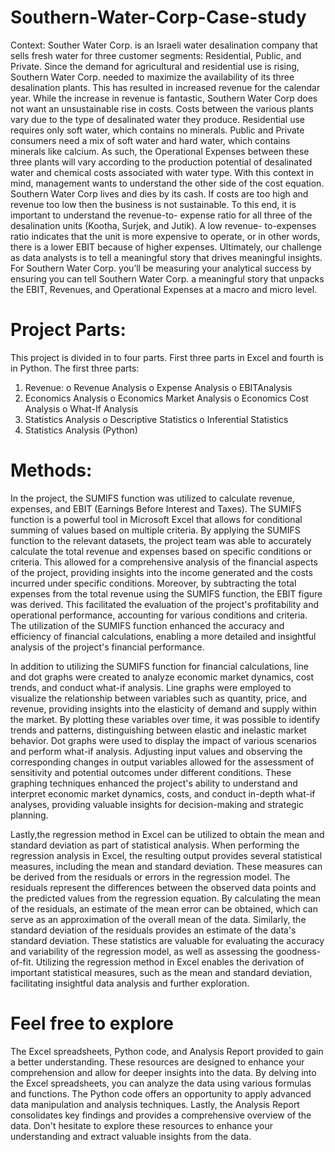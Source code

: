 # Southern-Water-Corp-Case-study

Context:
Souther Water Corp. is an Israeli water desalination company that sells fresh water for three customer segments: Residential, Public, and Private. Since the demand for agricultural and residential use is rising, Southern Water Corp. needed to maximize the availability of its three desalination plants. This has resulted in increased revenue for the calendar year. While the increase in revenue is fantastic, Southern Water Corp does not want an unsustainable rise in costs.
Costs between the various plants vary due to the type of desalinated water they produce. Residential use requires only soft water, which contains no minerals. Public and Private consumers need a mix of soft water and hard water, which contains minerals like calcium. As such, the Operational Expenses between these three plants will vary according to the production potential of desalinated water and chemical costs associated with water type. With this context in mind, management wants to understand the other side of the cost equation.
Southern Water Corp lives and dies by its cash. If costs are too high and revenue too low then the business is not sustainable. To this end, it is important to understand the revenue-to- expense ratio for all three of the desalination units (Kootha, Surjek, and Jutik). A low revenue- to-expenses ratio indicates that the unit is more expensive to operate, or in other words, there
is a lower EBIT because of higher expenses.
Ultimately, our challenge as data analysts is to tell a meaningful story that drives meaningful insights. For Southern Water Corp. you’ll be measuring your analytical success by ensuring you can tell Southern Water Corp. a meaningful story that unpacks the EBIT, Revenues, and Operational Expenses at a macro and micro level.

# Project Parts:

This project is divided in to four parts. First three parts in Excel and fourth is in Python. The first three parts:
1. Revenue:
     o Revenue Analysis 
     o Expense Analysis 
     o EBITAnalysis
2. Economics Analysis
     o Economics Market Analysis
     o Economics Cost Analysis
     o What-If Analysis
 3. Statistics Analysis
    o Descriptive Statistics
    o Inferential Statistics
 4. Statistics Analysis (Python)

# Methods:


In the project, the SUMIFS function was utilized to calculate revenue, expenses, and EBIT (Earnings Before Interest and Taxes). The SUMIFS function is a powerful tool in Microsoft Excel that allows for conditional summing of values based on multiple criteria. By applying the SUMIFS function to the relevant datasets, the project team was able to accurately calculate the total revenue and expenses based on specific conditions or criteria. This allowed for a comprehensive analysis of the financial aspects of the project, providing insights into the income generated and the costs incurred under specific conditions. Moreover, by subtracting the total expenses from the total revenue using the SUMIFS function, the EBIT figure was derived. This facilitated the evaluation of the project's profitability and operational performance, accounting for various conditions and criteria. The utilization of the SUMIFS function enhanced the accuracy and efficiency of financial calculations, enabling a more detailed and insightful analysis of the project's financial performance.

In addition to utilizing the SUMIFS function for financial calculations, line and dot graphs were created to analyze economic market dynamics, cost trends, and conduct what-if analysis. Line graphs were employed to visualize the relationship between variables such as quantity, price, and revenue, providing insights into the elasticity of demand and supply within the market. By plotting these variables over time, it was possible to identify trends and patterns, distinguishing between elastic and inelastic market behavior. Dot graphs were used to display the impact of various scenarios and perform what-if analysis. Adjusting input values and observing the corresponding changes in output variables allowed for the assessment of sensitivity and potential outcomes under different conditions. These graphing techniques enhanced the project's ability to understand and interpret economic market dynamics, costs, and conduct in-depth what-if analyses, providing valuable insights for decision-making and strategic planning.

Lastly,the regression method in Excel can be utilized to obtain the mean and standard deviation as part of statistical analysis. When performing the regression analysis in Excel, the resulting output provides several statistical measures, including the mean and standard deviation. These measures can be derived from the residuals or errors in the regression model. The residuals represent the differences between the observed data points and the predicted values from the regression equation. By calculating the mean of the residuals, an estimate of the mean error can be obtained, which can serve as an approximation of the overall mean of the data. Similarly, the standard deviation of the residuals provides an estimate of the data's standard deviation. These statistics are valuable for evaluating the accuracy and variability of the regression model, as well as assessing the goodness-of-fit. Utilizing the regression method in Excel enables the derivation of important statistical measures, such as the mean and standard deviation, facilitating insightful data analysis and further exploration.

# Feel free to explore 
The Excel spreadsheets, Python code, and Analysis Report provided to gain a better understanding. These resources are designed to enhance your comprehension and allow for deeper insights into the data. By delving into the Excel spreadsheets, you can analyze the data using various formulas and functions. The Python code offers an opportunity to apply advanced data manipulation and analysis techniques. Lastly, the Analysis Report consolidates key findings and provides a comprehensive overview of the data. Don't hesitate to explore these resources to enhance your understanding and extract valuable insights from the data.

 
